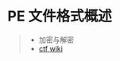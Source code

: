 # PE 文件格式概述

> - 加密与解密
> - [ctf wiki](https://ctf-wiki.github.io/ctf-wiki/executable/pe/pe-excutable-zh/)

